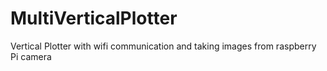 # MultiVerticalPlotter
Vertical Plotter with wifi communication and taking images from raspberry Pi camera

